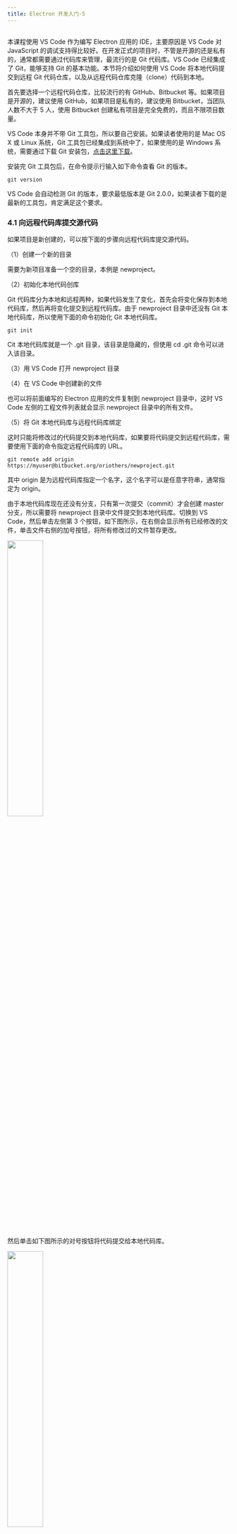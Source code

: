 ```yaml
---
title: Electron 开发入门-5
---
```

<article id="topicContainer" class="column_content"><h2 class="topic_title"></h2><div><p>本课程使用 VS Code 作为编写 Electron 应用的 IDE，主要原因是 VS Code 对 JavaScript 的调试支持得比较好。在开发正式的项目时，不管是开源的还是私有的，通常都需要通过代码库来管理，最流行的是 Git 代码库。VS Code 已经集成了 Git，能够支持 Git 的基本功能。本节将介绍如何使用 VS Code 将本地代码提交到远程 Git 代码仓库，以及从远程代码仓库克隆（clone）代码到本地。</p>
<p>首先要选择一个远程代码仓库，比较流行的有 GitHub、Bitbucket 等。如果项目是开源的，建议使用 GitHub，如果项目是私有的，建议使用 Bitbucket，当团队人数不大于 5 人，使用 Bitbucket 创建私有项目是完全免费的，而且不限项目数量。</p>
<p>VS Code 本身并不带 Git 工具包，所以要自己安装。如果读者使用的是 Mac OS X 或 Linux 系统，Git 工具包已经集成到系统中了，如果使用的是 Windows 系统，需要通过下载 Git 安装包，<a href="https://git-scm.com/download/win">点击这里下载</a>。</p>
<p>安装完 Git 工具包后，在命令提示行输入如下命令查看 Git 的版本。</p>
<pre><code>git version
</code></pre>
<p>VS Code 会自动检测 Git 的版本，要求最低版本是 Git 2.0.0，如果读者下载的是最新的工具包，肯定满足这个要求。</p>
<h3 id="41">4.1 向远程代码库提交源代码</h3>
<p>如果项目是新创建的，可以按下面的步骤向远程代码库提交源代码。</p>
<p>（1）创建一个新的目录</p>
<p>需要为新项目准备一个空的目录，本例是 newproject。</p>
<p>（2）初始化本地代码创库</p>
<p>Git 代码库分为本地和远程两种，如果代码发生了变化，首先会将变化保存到本地代码库，然后再将变化提交到远程代码库。由于 newproject 目录中还没有 Git 本地代码库，所以使用下面的命令初始化 Git 本地代码库。</p>
<pre><code>git init
</code></pre>
<p>Cit 本地代码库就是一个 .git 目录，该目录是隐藏的，但使用 cd .git 命令可以进入该目录。</p>
<p>（3）用 VS Code 打开 newproject 目录</p>
<p>（4）在 VS Code 中创建新的文件</p>
<p>也可以将前面编写的 Electron 应用的文件复制到 newproject 目录中，这时 VS Code 左侧的工程文件列表就会显示 newproject 目录中的所有文件。</p>
<p>（5）将 Git 本地代码库与远程代码库绑定</p>
<p>这时只能将修改过的代码提交到本地代码库，如果要将代码提交到远程代码库，需要使用下面的命令指定远程代码库的 URL。</p>
<pre><code>git remote add origin https://myuser@bitbucket.org/oriothers/newproject.git
</code></pre>
<p>其中 origin 是为远程代码库指定一个名字，这个名字可以是任意字符串，通常指定为 origin。</p>
<p>由于本地代码库现在还没有分支，只有第一次提交（commit）才会创建 master 分支，所以需要将 newproject 目录中文件提交到本地代码库。切换到 VS Code，然后单击左侧第 3 个按钮，如下图所示，在右侧会显示所有已经修改的文件，单击文件右侧的加号按钮，将所有修改过的文件暂存更改。</p>
<p><img src="https://images.gitbook.cn/f70e8410-85d6-11e9-8d58-614adcc16eab"  width = "40%" /></p>
<p>然后单击如下图所示的对号按钮将代码提交给本地代码库。</p>
<p><img src="https://images.gitbook.cn/fe8f98f0-85d6-11e9-9032-b799f8df8c5d"  width = "40%" /></p>
<p>在单击对号按钮后，会显示如下图所示的提交消息输入框，输入当前提交的相关消息。此处相当于对当前提交的注释，表明主要对代码做了哪些修改。</p>
<p><img src="https://images.gitbook.cn/062a9e70-85d7-11e9-8486-f3b917949bc3"  width = "70%" /></p>
<p>最后按 <Enter> 键将代码提交给本地代码库。</p>
<p>接下来在终端执行如下的命令查看 Git 分支。</p>
<pre><code>git branch
</code></pre>
<p>如果查询如下图所示的结果，那么说明 master 本地分支已经建立。</p>
<p><img src="https://images.gitbook.cn/0d753a00-85d7-11e9-abfb-6dd98f43f841"  width = "50%" /></p>
<p>现在使用下面的命令将 master 本地分支与名为 origin 的 URL 关联。</p>
<pre><code>git push -u origin master
</code></pre>
<p>（6）向远程代码库提交代码</p>
<p>单击如下图所示的省略号按钮，在弹出菜单中单击“推送”菜单项，就会将本地代码提交到远程代码库。读者可以切换到远程代码库的 Web 管理页面，查看刚才的提交结果。</p>
<p><img src="https://images.gitbook.cn/1594ffe0-85d7-11e9-bc1e-f30537d8dd2a"  width = "50%" /></p>
<h3 id="42">4.2 从远程代码库克隆项目</h3>
<p>如果其他人想访问在远程代码库中的项目，需要将代码库中的项目克隆到本地，修改后再提交到远程代码库。</p>
<p>先创建一个目录，这里是 myproject，然后执行下面的命令初始化本地代码库。</p>
<pre><code>git init
</code></pre>
<p>接下来使用下面的命令指定远程代码库的 URL。</p>
<pre><code>git remote add origin https://myuser@bitbucket.org/oriothers/newproject.git
</code></pre>
<p>单击下图所示菜单中的“拉取自”菜单项。</p>
<p><img src="https://images.gitbook.cn/1e534fb0-85d7-11e9-b348-99886785a9f8"  width = "50%" /></p>
<p>显示如下图的输入窗口，选择下方的 URL，以及稍后出来的 master，最后按 <Enter> 键，就会将代码从远程代码库克隆到本地的 myproject 目录。</p>
<p><img src="https://images.gitbook.cn/2673fff0-85d7-11e9-a725-a777499fb7c2"  width = "70%" /></p>
<p>读者也可以直接使用下面的命令从远程代码库克隆代码到本地。</p>
<pre><code>git pull origin master
</code></pre>
<h3 id="43macosx">4.3 文件展示窗口（只针对 Mac OS X）</h3>
<p>对于 Mac OS X 系统，通过设置 BrowserWindow 对象的 setRepresentedFilename 方法，来设置窗口所代表的文件的路径名，并且将这个文件的图标放在窗口标题栏上。单击右键，会显示指定文件的目录层次。下面先看一下实现代码。</p>
<pre><code>//  index.js
const {app, BrowserWindow} = require('electron');
 function createWindow () {
    win = new BrowserWindow();
    //  指定 temp 目录下的一个文件
     win.setRepresentedFilename('/temp/centos7-node1（192.168.56.15）.ova')

    win.loadFile('./index.html');
    win.on('closed', () =&gt; {
      console.log('closed');
      win = null;
    })
  }
app.on('ready', createWindow)
</code></pre>
<p>index.html 文件的代码如下：</p>
<pre><code>&lt;!DOCTYPE html&gt;
&lt;html&gt;
&lt;head&gt;
  &lt;!--  指定页面编码格式  --&gt;
  &lt;meta charset="UTF-8"&gt;
  &lt;!--  指定页头信息 --&gt;
  &lt;title&gt;文件展示窗口（针对 Mac OS X）&lt;/title&gt;

&lt;/head&gt;

&lt;body&gt;
&lt;button&gt;我的按钮&lt;/button&gt;
&lt;/body&gt;
&lt;/html&gt;
</code></pre>
<p>运行程序，会看到指定文件的图标显示在窗口的标题栏上，如下图所示。</p>
<p><img src="https://images.gitbook.cn/2e332f40-85d7-11e9-bfb9-e99dcfb524e2"  width = "70%" /></p>
<p>右键标题栏，会弹出如下图所示的菜单，依次往下会看到当前文件的目录结构，当前文件在 temp 目录中，而 temp 在“我的硬盘”中。</p>
<p><img src="https://images.gitbook.cn/35ca3d20-85d7-11e9-aaa8-11db97ef343e"  width = "70%" /></p>
<p>单击某个菜单项，会弹出一个系统窗口，列出该目录中所有文件，如下图所示。</p>
<p><img src="https://images.gitbook.cn/3ca54e00-85d7-11e9-89d9-450409f4603a"  width = "70%" /></p>
<h3 id="">答疑与交流</h3>
<p>为了让订阅课程的读者更快更好地掌握课程的重要知识点，我们为每个课程配备了课程学习答疑群服务，邀请作者定期答疑，尽可能保障大家学习效果。同时帮助大家克服学习拖延问题！</p>
<p>请添加小助手伽利略微信 GitChatty6，并将支付截图发给她，小助手会拉你进课程学习群。</p></div></article>